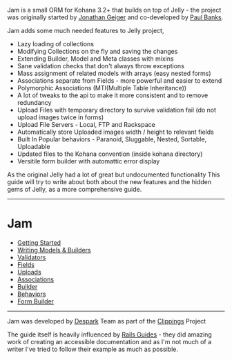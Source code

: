 Jam is a small ORM for Kohana 3.2+ that builds on top of Jelly - the project was originally started by [Jonathan Geiger](http://jonathan-geiger.com/) and co-developed by [Paul Banks](http://blog.banksdesigns.co.uk/).

Jam adds some much needed features to Jelly project, 

* Lazy loading of collections
* Modifying Collections on the fly and saving the changes
* Extending Builder, Model and Meta classes with mixins
* Sane validation checks that don't always throw exceptions
* Mass assignment of related models with arrays (easy nested forms)
* Associations separate from Fields - more powerful and easier to extend
* Polymorphic Associations (MTI(Multiple Table Inheritance))
* A lot of tweaks to the api to make it more consistent and to remove redundancy
* Upload Files with temporary directory to survive validation fail (do not upload images twice in forms)
* Upload File Servers - Local, FTP and Rackspace
* Automatically store Uploaded images width / height to relevant fields
* Built In Popular behaviors - Paranoid, Sluggable, Nested, Sortable, Uploadable
* Updated files to the Kohana convention (inside kohana directory)
* Versitile form builder with automattic error display

As the original Jelly had a lot of great but undocumented functionality This guide will try to write about both about the new features and the hidden gems of Jelly, as a more comprehensive guide.

--------

Jam
===

* [Getting Started](guide/jam/getting-started.md)
* [Writing Models & Builders](guide/jam/models-and-builders.md)
* [Validators](guide/jam/validators.md)
* [Fields](guide/jam/fields.md)
* [Uploads](guide/jam/uploads.md)
* [Associations](guide/jam/associations.md)
* [Builder](guide/jam/builder.md)
* [Behaviors](guide/jam/behaviors.md)
* [Form Builder](guide/jam/form-builder.md)

--------

Jam was developed by [Despark](http://despark.com) Team as part of the [Clippings](http://clippings.com) Project

The guide itself is heavily influenced by [Rails Guides](http://guides.rubyonrails.org/) - they did amazing work of creating an accessible documentation and as I'm not much of a writer I've tried to follow their example as much as possible.